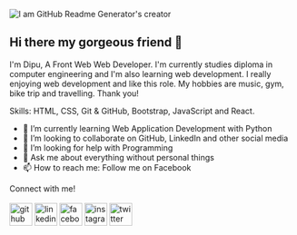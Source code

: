 ![I am GitHub Readme Generator's creator](https://media.licdn.com/dms/image/D4E16AQE4ZPDCx-IYBA/profile-displaybackgroundimage-shrink_350_1400/0/1684926473847?e=1714003200&v=beta&t=4iMdI4IRAfopV5rIZ3AChP9GbGGCK6Y-gLBoMQ1ss90)

## Hi there my gorgeous friend 👋

I'm Dipu, A Front Web Web Developer. I'm currently studies diploma in computer engineering and I'm also learning web development. I really enjoying web development and like this role. My hobbies are music, gym, bike trip and travelling. Thank you!

Skills: HTML, CSS, Git & GitHub, Bootstrap, JavaScript and React.

- 🌱 I’m currently learning Web Application Development with Python
- 👯 I’m looking to collaborate on GitHub, LinkedIn and other social media
- 🤔 I’m looking for help with Programming 
- 💬 Ask me about everything without personal things 
- 📫 How to reach me: Follow me on Facebook 

Connect with me! <br><br>
[<img src='https://cdn.jsdelivr.net/npm/simple-icons@3.0.1/icons/github.svg' alt='github' height='40'>](https://github.com/https://github.com/dipu-ray)  [<img src='https://cdn.jsdelivr.net/npm/simple-icons@3.0.1/icons/linkedin.svg' alt='linkedin' height='40'>](https://www.linkedin.com/in/https://www.linkedin.com/in/dipu-ray//)  [<img src='https://cdn.jsdelivr.net/npm/simple-icons@3.0.1/icons/facebook.svg' alt='facebook' height='40'>](https://www.facebook.com/https://www.facebook.com/dipu.591)  [<img src='https://cdn.jsdelivr.net/npm/simple-icons@3.0.1/icons/instagram.svg' alt='instagram' height='40'>](https://www.instagram.com/https://www.instagram.com/dipu_ray.16//)  [<img src='https://cdn.jsdelivr.net/npm/simple-icons@3.0.1/icons/twitter.svg' alt='twitter' height='40'>](https://twitter.com/https://twitter.com/dipu_ray23) 
